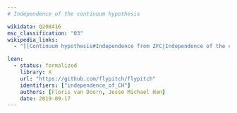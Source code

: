 ```yaml
---
# Independence of the continuum hypothesis

wikidata: Q208416
msc_classification: "03"
wikipedia_links:
  - "[[Continuum hypothesis#Independence from ZFC|Independence of the continuum hypothesis]]"

lean:
  - status: formalized
    library: X
    url: "https://github.com/flypitch/flypitch"
    identifiers: ["independence_of_CH"]
    authors: [Floris van Doorn, Jesse Michael Han]
    date: 2019-09-17
---
```

